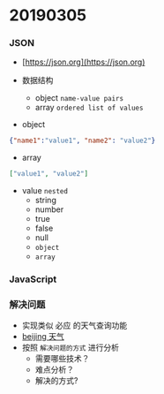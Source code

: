 # 20190305

### JSON
- [https://json.org](https://json.org)
- 数据结构
    - object `name-value pairs`
    - array `ordered list of values`

- object

```json
{"name1":"value1", "name2": "value2"}
```
- array
```json
["value1", "value2"]      
```

- value `nested`
    - string
    - number
    - true
    - false
    - null
    - `object`
    - `array`
    
### JavaScript

### 解决问题
- 实现类似 必应 的天气查询功能
- [beijing 天气](https://cn.bing.com/search?q=beijing+%E5%A4%A9%E6%B0%94&qs=n&form=QBRE&sp=-1&pq=beijing+%E5%A4%A9%E6%B0%94&sc=0-10&sk=&cvid=7A7E53C7F97D49EFB5AF5F9F31FD8446)
- 按照 `解决问题的方式` 进行分析
    - 需要哪些技术？
    - 难点分析？
    - 解决的方式?
    
    
